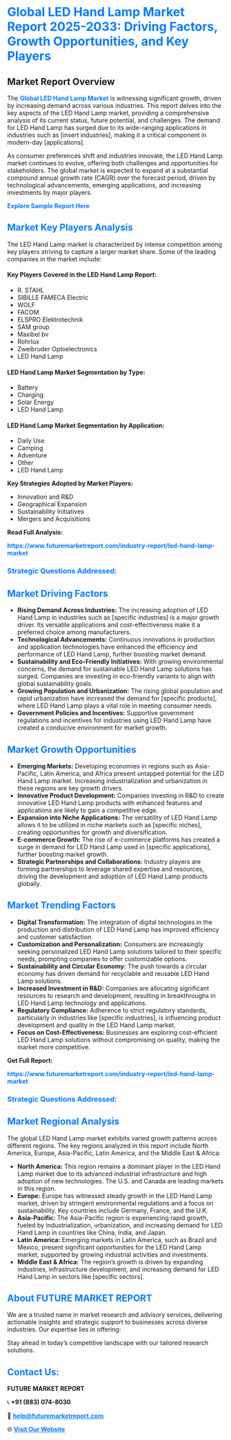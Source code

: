 <h1 style="color: #007BFF;">Global LED Hand Lamp Market Report 2025-2033: Driving Factors, Growth Opportunities, and Key Players</h1>

<section id="overview">
<h2>Market Report Overview</h2>
<p>The <a href="https://www.futuremarketreport.com/industry-report/led-hand-lamp-market" style="color: #007BFF; text-decoration: none;"><strong>Global LED Hand Lamp Market</strong></a> is witnessing significant growth, driven by increasing demand across various industries. This report delves into the key aspects of the LED Hand Lamp market, providing a comprehensive analysis of its current status, future potential, and challenges. The demand for LED Hand Lamp has surged due to its wide-ranging applications in industries such as [insert industries], making it a critical component in modern-day [applications].</p>
<p>As consumer preferences shift and industries innovate, the LED Hand Lamp market continues to evolve, offering both challenges and opportunities for stakeholders. The global market is expected to expand at a substantial compound annual growth rate (CAGR) over the forecast period, driven by technological advancements, emerging applications, and increasing investments by major players.</p>
</section>

<section id="overview">
<p><a href="https://www.futuremarketreport.com/request-sample/reportId=99974" style="color: #007BFF; text-decoration: none;"><strong>Explore Sample Report Here</strong></a></p>
</section>

<section id="key-players">
<h2 style="color: #007BFF;">Market Key Players Analysis</h2>
<p>The LED Hand Lamp market is characterized by intense competition among key players striving to capture a larger market share. Some of the leading companies in the market include:</p>
<h4>Key Players Covered in the LED Hand Lamp Report:</h4>
<ul><li>R. STAHL</li><li>SIBILLE FAMECA Electric</li><li>WOLF</li><li>FACOM</li><li>ELSPRO Elektrotechnik</li><li>SAM group</li><li>Maxibel bv</li><li>Rohrlux</li><li>Zweibruder Optoelectronics</li><li>LED Hand Lamp</li></ul>
<h4>LED Hand Lamp Market Segmentation by Type:</h4>
<ul><li>Battery</li><li>Charging</li><li>Solar Energy</li><li>LED Hand Lamp</li></ul>

<h4>LED Hand Lamp Market Segmentation by Application:</h4>
<ul><li>Daily Use</li><li>Camping</li><li>Adventure</li><li>Other</li><li>LED Hand Lamp</li></ul>
<p><strong>Key Strategies Adopted by Market Players:</strong></p>
<ul>
<li>Innovation and R&D</li>
<li>Geographical Expansion</li>
<li>Sustainability Initiatives</li>
<li>Mergers and Acquisitions</li>
</ul>
</section>

<section>
<p><strong>Read Full Analysis: </strong></p><a href="https://www.futuremarketreport.com/industry-report/led-hand-lamp-market" style="color: #007BFF; text-decoration: none;"><strong>https://www.futuremarketreport.com/industry-report/led-hand-lamp-market</strong></a>
<h3 style="color: #007BFF;">Strategic Questions Addressed:</h3>
</section>

<section id="driving-factors">
<h2 style="color: #007BFF;">Market Driving Factors</h2>
<ul>
<li><strong>Rising Demand Across Industries:</strong> The increasing adoption of LED Hand Lamp in industries such as [specific industries] is a major growth driver. Its versatile applications and cost-effectiveness make it a preferred choice among manufacturers.</li>
<li><strong>Technological Advancements:</strong> Continuous innovations in production and application technologies have enhanced the efficiency and performance of LED Hand Lamp, further boosting market demand.</li>
<li><strong>Sustainability and Eco-Friendly Initiatives:</strong> With growing environmental concerns, the demand for sustainable LED Hand Lamp solutions has surged. Companies are investing in eco-friendly variants to align with global sustainability goals.</li>
<li><strong>Growing Population and Urbanization:</strong> The rising global population and rapid urbanization have increased the demand for [specific products], where LED Hand Lamp plays a vital role in meeting consumer needs.</li>
<li><strong>Government Policies and Incentives:</strong> Supportive government regulations and incentives for industries using LED Hand Lamp have created a conducive environment for market growth.</li>
</ul>
</section>

<section id="growth-opportunities">
<h2 style="color: #007BFF;">Market Growth Opportunities</h2>
<ul>
<li><strong>Emerging Markets:</strong> Developing economies in regions such as Asia-Pacific, Latin America, and Africa present untapped potential for the LED Hand Lamp market. Increasing industrialization and urbanization in these regions are key growth drivers.</li>
<li><strong>Innovative Product Development:</strong> Companies investing in R&D to create innovative LED Hand Lamp products with enhanced features and applications are likely to gain a competitive edge.</li>
<li><strong>Expansion into Niche Applications:</strong> The versatility of LED Hand Lamp allows it to be utilized in niche markets such as [specific niches], creating opportunities for growth and diversification.</li>
<li><strong>E-commerce Growth:</strong> The rise of e-commerce platforms has created a surge in demand for LED Hand Lamp used in [specific applications], further boosting market growth.</li>
<li><strong>Strategic Partnerships and Collaborations:</strong> Industry players are forming partnerships to leverage shared expertise and resources, driving the development and adoption of LED Hand Lamp products globally.</li>
</ul>
</section>

<section id="trending-factors">
<h2 style="color: #007BFF;">Market Trending Factors</h2>
<ul>
<li><strong>Digital Transformation:</strong> The integration of digital technologies in the production and distribution of LED Hand Lamp has improved efficiency and customer satisfaction.</li>
<li><strong>Customization and Personalization:</strong> Consumers are increasingly seeking personalized LED Hand Lamp solutions tailored to their specific needs, prompting companies to offer customizable options.</li>
<li><strong>Sustainability and Circular Economy:</strong> The push towards a circular economy has driven demand for recyclable and reusable LED Hand Lamp solutions.</li>
<li><strong>Increased Investment in R&D:</strong> Companies are allocating significant resources to research and development, resulting in breakthroughs in LED Hand Lamp technology and applications.</li>
<li><strong>Regulatory Compliance:</strong> Adherence to strict regulatory standards, particularly in industries like [specific industries], is influencing product development and quality in the LED Hand Lamp market.</li>
<li><strong>Focus on Cost-Effectiveness:</strong> Businesses are exploring cost-efficient LED Hand Lamp solutions without compromising on quality, making the market more competitive.</li>
</ul>
</section>

<section>
<p><strong>Get Full Report: </strong></p><a href="https://www.futuremarketreport.com/industry-report/led-hand-lamp-market" style="color: #007BFF; text-decoration: none;"><strong>https://www.futuremarketreport.com/industry-report/led-hand-lamp-market</strong></a>
<h3 style="color: #007BFF;">Strategic Questions Addressed:</h3>
</section>


<section id="regional-analysis">
<h2 style="color: #007BFF;">Market Regional Analysis</h2>
<p>The global LED Hand Lamp market exhibits varied growth patterns across different regions. The key regions analyzed in this report include North America, Europe, Asia-Pacific, Latin America, and the Middle East & Africa:</p>
<ul>
<li><strong>North America:</strong> This region remains a dominant player in the LED Hand Lamp market due to its advanced industrial infrastructure and high adoption of new technologies. The U.S. and Canada are leading markets in this region.</li>
<li><strong>Europe:</strong> Europe has witnessed steady growth in the LED Hand Lamp market, driven by stringent environmental regulations and a focus on sustainability. Key countries include Germany, France, and the U.K.</li>
<li><strong>Asia-Pacific:</strong> The Asia-Pacific region is experiencing rapid growth, fueled by industrialization, urbanization, and increasing demand for LED Hand Lamp in countries like China, India, and Japan.</li>
<li><strong>Latin America:</strong> Emerging markets in Latin America, such as Brazil and Mexico, present significant opportunities for the LED Hand Lamp market, supported by growing industrial activities and investments.</li>
<li><strong>Middle East & Africa:</strong> The region’s growth is driven by expanding industries, infrastructure development, and increasing demand for LED Hand Lamp in sectors like [specific sectors].</li>
</ul>
</section>

<footer>
<h2 style="color: #007BFF;">About FUTURE MARKET REPORT</h2>
<p>We are a trusted name in market research and advisory services, delivering actionable insights and strategic support to businesses across diverse industries. Our expertise lies in offering:</p>

<p>Stay ahead in today’s competitive landscape with our tailored research solutions.</p>

<h2 style="color: #007BFF;">Contact Us:</h2>
<p><strong>FUTURE MARKET REPORT</strong></p>
<p>📞 <strong>+91 (883) 074-8030</strong></p>
<p>📧 <strong><a href="mailto:help@futuremarketreport.com" style="color: #007BFF;">help@futuremarketreport.com</a></strong></p>
<p>🌐 <strong><a href="https://www.futuremarketreport.com/" style="color: #007BFF;">Visit Our Website</a></strong></p>
</footer>